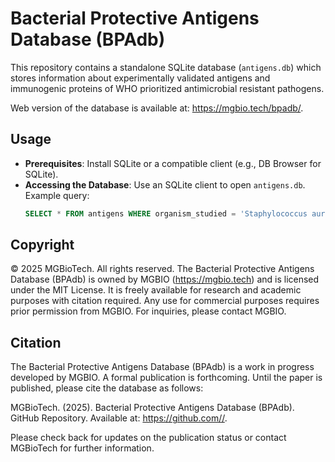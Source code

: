 # Bacterial Protective Antigens Database (BPAdb)

This repository contains a standalone SQLite database (`antigens.db`) which stores information about experimentally validated antigens and immunogenic proteins of WHO prioritized antimicrobial resistant pathogens.

Web version of the database is available at: https://mgbio.tech/bpadb/.

## Usage
- **Prerequisites**: Install SQLite or a compatible client (e.g., DB Browser for SQLite).
- **Accessing the Database**: Use an SQLite client to open `antigens.db`. Example query:
  ```sql
  SELECT * FROM antigens WHERE organism_studied = 'Staphylococcus aureus';


## Copyright
© 2025 MGBioTech. All rights reserved.
The Bacterial Protective Antigens Database (BPAdb) is owned by MGBIO (https://mgbio.tech) and is licensed under the MIT License. It is freely available for research and academic purposes with citation required. Any use for commercial purposes requires prior permission from MGBIO. For inquiries, please contact MGBIO.

## Citation
The Bacterial Protective Antigens Database (BPAdb) is a work in progress developed by MGBIO. A formal publication is forthcoming. Until the paper is published, please cite the database as follows:

MGBioTech. (2025). Bacterial Protective Antigens Database (BPAdb). GitHub Repository. Available at: https://github.com//.

Please check back for updates on the publication status or contact MGBioTech for further information.

